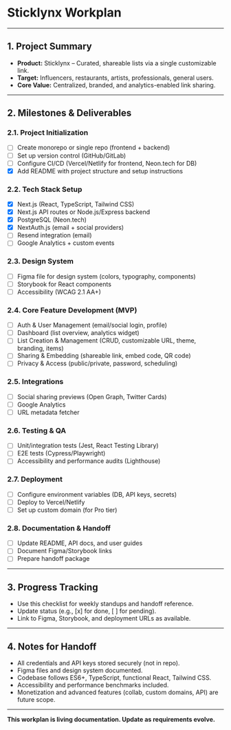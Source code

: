 # Sticklynx Workplan

---

## 1. Project Summary

- **Product:** Sticklynx – Curated, shareable lists via a single customizable link.
- **Target:** Influencers, restaurants, artists, professionals, general users.
- **Core Value:** Centralized, branded, and analytics-enabled link sharing.

---

## 2. Milestones & Deliverables

### 2.1. Project Initialization

- [ ] Create monorepo or single repo (frontend + backend)
- [ ] Set up version control (GitHub/GitLab)
- [ ] Configure CI/CD (Vercel/Netlify for frontend, Neon.tech for DB)
- [x] Add README with project structure and setup instructions

### 2.2. Tech Stack Setup

- [x] Next.js (React, TypeScript, Tailwind CSS)
- [x] Next.js API routes or Node.js/Express backend
- [x] PostgreSQL (Neon.tech)
- [x] NextAuth.js (email + social providers)
- [ ] Resend integration (email)
- [ ] Google Analytics + custom events

### 2.3. Design System

- [ ] Figma file for design system (colors, typography, components)
- [ ] Storybook for React components
- [ ] Accessibility (WCAG 2.1 AA+)

### 2.4. Core Feature Development (MVP)

- [ ] Auth & User Management (email/social login, profile)
- [ ] Dashboard (list overview, analytics widget)
- [ ] List Creation & Management (CRUD, customizable URL, theme, branding, items)
- [ ] Sharing & Embedding (shareable link, embed code, QR code)
- [ ] Privacy & Access (public/private, password, scheduling)

### 2.5. Integrations

- [ ] Social sharing previews (Open Graph, Twitter Cards)
- [ ] Google Analytics
- [ ] URL metadata fetcher

### 2.6. Testing & QA

- [ ] Unit/integration tests (Jest, React Testing Library)
- [ ] E2E tests (Cypress/Playwright)
- [ ] Accessibility and performance audits (Lighthouse)

### 2.7. Deployment

- [ ] Configure environment variables (DB, API keys, secrets)
- [ ] Deploy to Vercel/Netlify
- [ ] Set up custom domain (for Pro tier)

### 2.8. Documentation & Handoff

- [ ] Update README, API docs, and user guides
- [ ] Document Figma/Storybook links
- [ ] Prepare handoff package

---

## 3. Progress Tracking

- Use this checklist for weekly standups and handoff reference.
- Update status (e.g., [x] for done, [ ] for pending).
- Link to Figma, Storybook, and deployment URLs as available.

---

## 4. Notes for Handoff

- All credentials and API keys stored securely (not in repo).
- Figma files and design system documented.
- Codebase follows ES6+, TypeScript, functional React, Tailwind CSS.
- Accessibility and performance benchmarks included.
- Monetization and advanced features (collab, custom domains, API) are future scope.

---

**This workplan is living documentation. Update as requirements evolve.**

